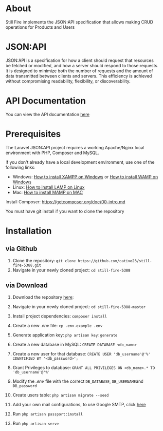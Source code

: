 # About
Still Fire implements the JSON:API specification that allows making CRUD operations for Products and Users

# JSON:API
JSON:API is a specification for how a client should request that resources be fetched or modified, and how a server should respond to those requests. 
It is designed to minimize both the number of requests and the amount of data transmitted between clients and servers. This efficiency is achieved without compromising readability, flexibility, or discoverability.

# API Documentation

You can view the API documentation [here](https://documenter.getpostman.com/view/6688576/T1LFoAP9?version=latest)

# Prerequisites

The Laravel JSON:API project requires a working Apache/Nginx local environment with PHP, Composer and MySQL.

If you don't already have a local development environment, use one of the following links:
- Windows: [How to install XAMPP on Windows](https://www.apachefriends.org/es/download.html) or [How to install WAMP on Windows](https://updivision.com/blog/post/beginner-s-guide-to-setting-up-your-local-development-environment-on-windows) 
- Linux: [How to install LAMP on Linux](https://howtoubuntu.org/how-to-install-lamp-on-ubuntu) 
- Mac: [How to install MAMP on MAC](https://wpshout.com/quick-guides/how-to-install-mamp-on-your-mac/) 

Install Composer: https://getcomposer.org/doc/00-intro.md

You must have git install if you want to clone the repository

# Installation
## via Github
1. Clone the repository: `git clone https://github.com/cativo23/still-fire-5388.git`
2. Navigate in your newly cloned project: `cd still-fire-5388` 

## via Download
1. Download the repository [here](https://github.com/cativo23/still-fire-5388/archive/master.zip):  
2. Navigate in your newly cloned project: `cd still-fire-5388-master` 

3. Install project dependencies: `composer install`
4. Create a new *.env* file: `cp .env.example .env`
5. Generate application key: `php artisan key:generate`
6. Create a new database in MySQL: `CREATE DATABASE <db_name>`
7. Create a new user for that database: `CREATE USER 'db_username'@'%' IDENTIFIED BY '<db_password>';`
8. Grant Privileges to database: `GRANT ALL PRIVILEGES ON <db_name>.* TO 'db_username'@'%'` 
6. Modify the *.env* file with the correct `DB_DATABASE`, `DB_USERNAME`and `DB_password`
9. Create users table: `php artisan migrate --seed`
10. Add your own mail configurations, to use Google SMTP, click [here](https://medium.com/@agavitalis/how-to-send-an-email-in-laravel-using-gmail-smtp-server-53d962f01a0c)
11. Run `php artisan passport:install`
12. Run `php artisan serve`
